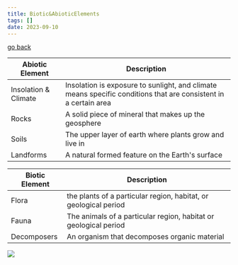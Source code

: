 ```yaml
---
title: Biotic&AbioticElements
tags: []
date: 2023-09-10
---
```

[go back](9Subjects/9Geography.md)

| Abiotic Element      | Description                                                                                                                |
| -------------------- | --------------------------------------------------------------------------------------------------------------- |
| Insolation & Climate | Insolation is exposure to sunlight, and climate means specific conditions that are consistent in a certain area |
| Rocks                | A solid piece of mineral that makes up the geosphere                                                            |
| Soils                | The upper layer of earth where plants grow and live in                                                          |
| Landforms            | A natural formed feature on the Earth's surface                                                                 |

| Biotic Element | Description                                                                 |
| -------------- | ---------------------------------------------------------------- |
| Flora          | the plants of a particular region, habitat, or geological period |
| Fauna          | The animals of a particular region, habitat or geological period |
| Decomposers    | An organism that decomposes organic material                     |

![](images/Pasted%20image%2020230910194338.png)